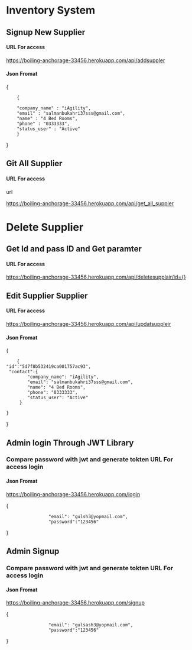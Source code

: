 
# Inventory System


 

## Signup New Supplier 
  

#### URL For access 


https://boiling-anchorage-33456.herokuapp.com/api/addsuppler
 


#### Json Fromat


{
	 
		{
 
		"company_name" : "iAgility",
		"email" : "salmanbukahri37sss@gmail.com",
		"name" : "4 Bed Rooms",
		"phone" : "0333333",
		"status_user" : "Active" 
		}
	 
}




## Git All Supplier 
  

#### URL For access 


 url 
 
 https://boiling-anchorage-33456.herokuapp.com/api/get_all_suppler


# Delete Supplier 

##  Get Id  and pass ID and Get paramter

#### URL For access 




 https://boiling-anchorage-33456.herokuapp.com/api/deletesupplair/id={}
 
 
 
 
## Edit Supplier  Supplier 
  

#### URL For access 


https://boiling-anchorage-33456.herokuapp.com/api/updatsuppleir
 


#### Json Fromat


{
	 
		{
	"id":"5d7f8b532419ca001757ac93",
	 "contact":{
		 	"company_name": "iAgility",
        	"email": "salmanbukahri37sss@gmail.com",
        	"name": "4 Bed Rooms",
        	"phone": "0333333",
        	"status_user": "Active"
		 }
	 
	}
	 
}


## Admin  login Through JWT Library
### Compare password with jwt and generate tokten URL For access login

#### Json Fromat
https://boiling-anchorage-33456.herokuapp.com/login

 {

					"email": "gulsh3@yopmail.com",
					"password":"123456"

}



## Admin  Signup  
### Compare password with jwt and generate tokten URL For access login

#### Json Fromat
https://boiling-anchorage-33456.herokuapp.com/signup

 {

					"email": "gulsash3@yopmail.com",
					"password":"123456"

}











